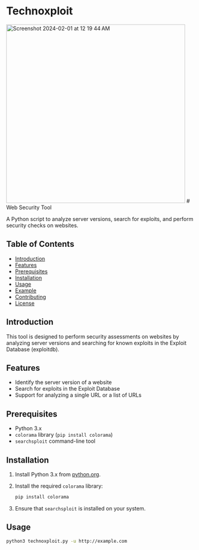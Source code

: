 # Technoxploit

<img width="477" alt="Screenshot 2024-02-01 at 12 19 44 AM" src="https://github.com/sasi123-sk/Technoxploit/assets/81082865/8513816b-5c21-45f7-b0f1-223cb32c6640">
# Web Security Tool

A Python script to analyze server versions, search for exploits, and perform security checks on websites.

## Table of Contents

- [Introduction](#introduction)
- [Features](#features)
- [Prerequisites](#prerequisites)
- [Installation](#installation)
- [Usage](#usage)
- [Example](#example)
- [Contributing](#contributing)
- [License](#license)

## Introduction

This tool is designed to perform security assessments on websites by analyzing server versions and searching for known exploits in the Exploit Database (exploitdb).

## Features

- Identify the server version of a website
- Search for exploits in the Exploit Database
- Support for analyzing a single URL or a list of URLs

## Prerequisites

- Python 3.x
- `colorama` library (`pip install colorama`)
- `searchsploit` command-line tool

## Installation

1. Install Python 3.x from [python.org](https://www.python.org/).
2. Install the required `colorama` library:

    ```bash
    pip install colorama
    ```

3. Ensure that `searchsploit` is installed on your system.

## Usage

```bash
python3 technoxploit.py -u http://example.com


